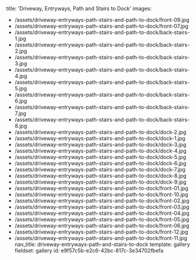 title: 'Driveway, Entryways, Path and Stairs to Dock'
images:
  - /assets/driveway-entryways-path-stairs-and-path-to-dock/front-09.jpg
  - /assets/driveway-entryways-path-stairs-and-path-to-dock/front-07.jpg
  - /assets/driveway-entryways-path-stairs-and-path-to-dock/back-stairs-1.jpg
  - /assets/driveway-entryways-path-stairs-and-path-to-dock/back-stairs-2.jpg
  - /assets/driveway-entryways-path-stairs-and-path-to-dock/back-stairs-3.jpg
  - /assets/driveway-entryways-path-stairs-and-path-to-dock/back-stairs-4.jpg
  - /assets/driveway-entryways-path-stairs-and-path-to-dock/back-stairs-5.jpg
  - /assets/driveway-entryways-path-stairs-and-path-to-dock/back-stairs-6.jpg
  - /assets/driveway-entryways-path-stairs-and-path-to-dock/back-stairs-7.jpg
  - /assets/driveway-entryways-path-stairs-and-path-to-dock/back-stairs-8.jpg
  - /assets/driveway-entryways-path-stairs-and-path-to-dock/dock-2.jpg
  - /assets/driveway-entryways-path-stairs-and-path-to-dock/dock-1.jpg
  - /assets/driveway-entryways-path-stairs-and-path-to-dock/dock-3.jpg
  - /assets/driveway-entryways-path-stairs-and-path-to-dock/dock-4.jpg
  - /assets/driveway-entryways-path-stairs-and-path-to-dock/dock-5.jpg
  - /assets/driveway-entryways-path-stairs-and-path-to-dock/dock-6.jpg
  - /assets/driveway-entryways-path-stairs-and-path-to-dock/dock-7.jpg
  - /assets/driveway-entryways-path-stairs-and-path-to-dock/dock-8.jpg
  - /assets/driveway-entryways-path-stairs-and-path-to-dock/dock-9.jpg
  - /assets/driveway-entryways-path-stairs-and-path-to-dock/front-01.jpg
  - /assets/driveway-entryways-path-stairs-and-path-to-dock/front-10.jpg
  - /assets/driveway-entryways-path-stairs-and-path-to-dock/front-02.jpg
  - /assets/driveway-entryways-path-stairs-and-path-to-dock/front-03.jpg
  - /assets/driveway-entryways-path-stairs-and-path-to-dock/front-04.jpg
  - /assets/driveway-entryways-path-stairs-and-path-to-dock/front-05.jpg
  - /assets/driveway-entryways-path-stairs-and-path-to-dock/front-06.jpg
  - /assets/driveway-entryways-path-stairs-and-path-to-dock/front-12.jpg
  - /assets/driveway-entryways-path-stairs-and-path-to-dock/front-11.jpg
nav_title: driveway-entryways-path-and-stairs-to-dock
template: gallery
fieldset: gallery
id: e9f57c5b-e2c6-42bc-817c-3e34702fbefa

